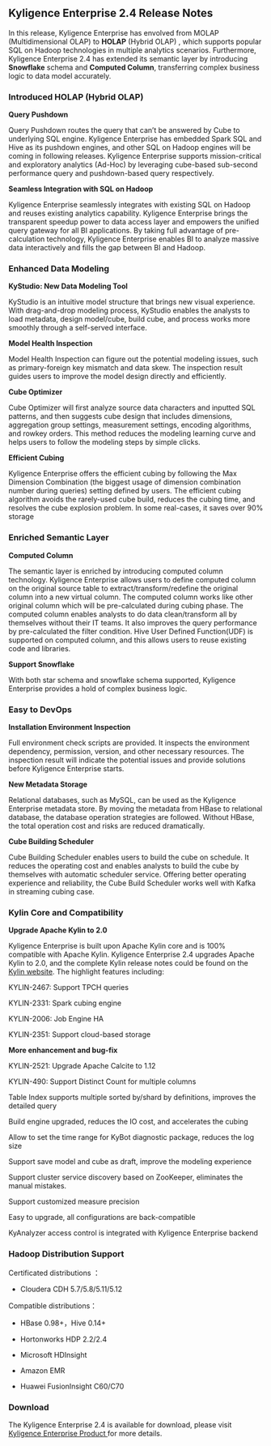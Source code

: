 ## Kyligence Enterprise 2.4 Release Notes

In this release, Kyligence Enterprise has envolved from MOLAP (Multidimensional OLAP) to **HOLAP** (Hybrid OLAP) , which supports popular SQL on Hadoop technologies in multiple analytics scenarios. Furthermore, Kyligence Enterprise 2.4 has extended its semantic layer by introducing **Snowflake** schema and **Computed Column**, transferring complex business logic to data model accurately.



### **Introduced HOLAP (Hybrid OLAP)**

**Query Pushdown** 

Query Pushdown routes the query that can’t be answered by Cube to underlying SQL engine. Kyligence Enterprise has embedded Spark SQL and Hive as its pushdown engines, and other SQL on Hadoop engines will be coming in following releases. Kyligence Enterprise supports mission-critical and exploratory analytics (Ad-Hoc) by leveraging cube-based sub-second performance query and pushdown-based query respectively.

**Seamless Integration with SQL on Hadoop** 

Kyligence Enterprise seamlessly integrates with existing SQL on Hadoop and reuses existing analytics capability. Kyligence Enterprise brings the transparent speedup power to data access layer and empowers the unified query gateway for all BI applications. By taking full advantage of pre-calculation technology, Kyligence Enterprise enables BI to analyze massive data interactively and fills the gap between BI and Hadoop.



### **Enhanced Data Modeling**

**KyStudio: New Data Modeling Tool**

KyStudio is an intuitive model structure that brings new visual experience. With drag-and-drop modeling process, KyStudio enables the analysts to load metadata, design model/cube, build cube, and process works more smoothly through a self-served interface.

**Model Health Inspection**

Model Health Inspection can figure out the potential modeling issues, such as primary-foreign key mismatch and data skew. The inspection result guides users to improve the model design directly and efficiently.

**Cube Optimizer**

Cube Optimizer will first analyze source data characters and inputted SQL patterns, and then suggests cube design that includes dimensions, aggregation group settings, measurement settings, encoding algorithms, and rowkey orders. This method reduces the modeling learning curve and helps users to follow the modeling steps by simple clicks.

**Efficient Cubing**

Kyligence Enterprise offers the efficient cubing by following the Max Dimension Combination (the biggest usage of dimension combination number during queries) setting defined by users. The efficient cubing algorithm avoids the rarely-used cube build, reduces the cubing time, and resolves the cube explosion problem. In some real-cases, it saves over 90% storage



### Enriched Semantic Layer

**Computed Column**

The semantic layer is enriched by introducing computed column technology. Kyligence Enterprise allows users to define computed column on the original source table to extract/transform/redefine the original column into a new virtual column. The computed column works like other original column which will be pre-calculated during cubing phase. The computed column enables analysts to do data clean/transform all by themselves without their IT teams. It also improves the query performance by pre-calculated the filter condition. Hive User Defined Function(UDF) is supported on computed column, and this allows users to reuse existing code and libraries. 

**Support Snowflake**

With both star schema and snowflake schema supported, Kyligence Enterprise provides a hold of complex business logic.



### **Easy to DevOps**

**Installation Environment Inspection**

Full environment check scripts are provided. It inspects the environment dependency, permission, version, and other necessary resources. The inspection result will indicate the potential issues and provide solutions before Kyligence Enterprise starts.

**New Metadata Storage**

Relational databases, such as MySQL, can be used as the Kyligence Enterprise metadata store. By moving the metadata from HBase to relational database, the database operation strategies are followed. Without HBase, the total operation cost and risks are reduced dramatically.

**Cube Building Scheduler**

Cube Building Scheduler enables users to build the cube on schedule. It reduces the operating cost and enables analysts to build the cube by themselves with automatic scheduler service. Offering better operating experience and reliability, the Cube Build Scheduler works well with Kafka in streaming cubing case.



### **Kylin Core and Compatibility**

**Upgrade Apache Kylin to 2.0**

Kyligence Enterprise is built upon Apache Kylin core and is 100% compatible with Apache Kylin. Kyligence Enterprise 2.4 upgrades Apache Kylin to 2.0, and the complete Kylin release notes could be found on the [Kylin website](http://kylin.apache.org/blog/2017/02/25/v2.0.0-beta-ready/). The highlight features including:

KYLIN-2467: Support TPCH queries

KYLIN-2331: Spark cubing engine

KYLIN-2006: Job Engine HA

KYLIN-2351: Support cloud-based storage



**More enhancement and bug-fix**

KYLIN-2521: Upgrade Apache Calcite to 1.12

KYLIN-490: Support Distinct Count for multiple columns

Table Index supports multiple sorted by/shard by definitions, improves the detailed query

Build engine upgraded, reduces the IO cost, and accelerates the cubing 

Allow to set the time range for KyBot diagnostic package, reduces the log size

Support save model and cube as draft, improve the modeling experience

Support cluster service discovery based on ZooKeeper, eliminates the manual mistakes. 

Support customized measure precision 

Easy to upgrade, all configurations are back-compatible

KyAnalyzer access control is integrated with Kyligence Enterprise backend



### Hadoop Distribution Support

Certificated distributions ：

* Cloudera CDH 5.7/5.8/5.11/5.12

Compatible distributions：

* HBase 0.98+，Hive 0.14+

* Hortonworks HDP 2.2/2.4

* Microsoft HDInsight

* Amazon EMR

* Huawei FusionInsight C60/C70



### **Download**

The Kyligence Enterprise 2.4 is available for download, please visit[ Kyligence Enterprise Product ](http://kyligence.io/products/#kap)for more details.